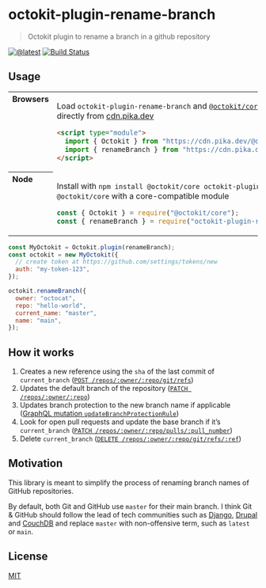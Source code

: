 # octokit-plugin-rename-branch

> Octokit plugin to rename a branch in a github repository

[![@latest](https://img.shields.io/npm/v/octokit-plugin-rename-branch.svg)](https://www.npmjs.com/package/octokit-plugin-rename-branch)
[![Build Status](https://github.com/gr2m/octokit-plugin-rename-branch/workflows/Test/badge.svg)](https://github.com/gr2m/octokit-plugin-rename-branch/actions?query=workflow%3ATest+branch%3Amain)

## Usage

<table>
<tbody valign=top align=left>
<tr><th>
Browsers
</th><td width=100%>

Load `octokit-plugin-rename-branch` and [`@octokit/core`](https://github.com/octokit/core.js) (or core-compatible module) directly from [cdn.pika.dev](https://cdn.pika.dev)

```html
<script type="module">
  import { Octokit } from "https://cdn.pika.dev/@octokit/core";
  import { renameBranch } from "https://cdn.pika.dev/octokit-plugin-rename-branch";
</script>
```

</td></tr>
<tr><th>
Node
</th><td>

Install with `npm install @octokit/core octokit-plugin-rename-branch`. Optionally replace `@octokit/core` with a core-compatible module

```js
const { Octokit } = require("@octokit/core");
const { renameBranch } = require("octokit-plugin-rename-branch");
```

</td></tr>
</tbody>
</table>

```js
const MyOctokit = Octokit.plugin(renameBranch);
const octokit = new MyOctokit({
  // create token at https://github.com/settings/tokens/new
  auth: "my-token-123",
});

octokit.renameBranch({
  owner: "octocat",
  repo: "hello-world",
  current_name: "master",
  name: "main",
});
```

## How it works

1. Creates a new reference using the `sha` of the last commit of `current_branch`
   ([`POST /repos/:owner/:repo/git/refs`](https://developer.github.com/v3/git/refs/#create-a-reference))
2. Updates the default branch of the repository ([`PATCH /repos/:owner/:repo`](https://developer.github.com/v3/repos/#edit))
3. Updates branch protection to the new branch name if applicable ([GraphQL mutation `updateBranchProtectionRule`](https://developer.github.com/v4/mutation/updatebranchprotectionrule/))
4. Look for open pull requests and update the base branch if it’s `current_branch` ([`PATCH /repos/:owner/:repo/pulls/:pull_number`](https://developer.github.com/v3/pulls/#update-a-pull-request))
5. Delete `current_branch` ([`DELETE /repos/:owner/:repo/git/refs/:ref`](https://developer.github.com/v3/git/refs/#delete-a-reference))

## Motivation

This library is meant to simplify the process of renaming branch names of GitHub repositories.

By default, both Git and GitHub use `master` for their main branch. I think Git & GitHub should follow the lead of tech communities such as [Django](https://github.com/django/django/pull/2692), [Drupal](https://www.drupal.org/project/drupal/issues/2275877) and [CouchDB](https://issues.apache.org/jira/browse/COUCHDB-2248) and replace `master` with non-offensive term, such as `latest` or `main`.

## License

[MIT](LICENSE)
